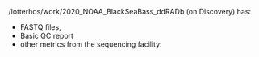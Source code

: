 /lotterhos/work/2020_NOAA_BlackSeaBass_ddRADb (on Discovery) has:

- FASTQ files, 
- Basic QC report 
- other metrics from the sequencing facility: 
